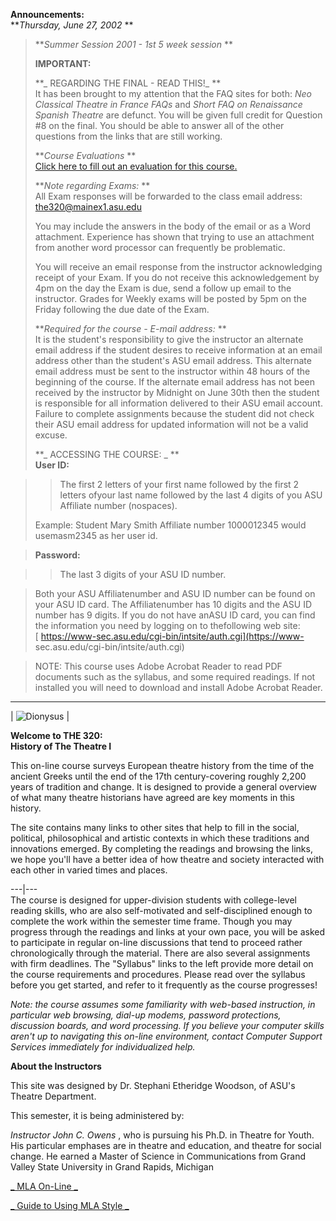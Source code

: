 **Announcements:**  
**_Thursday, June 27, 2002_ **

> **_Summer Session 2001 - 1st 5 week session_ **  
>  
>  **IMPORTANT:**  
>  
> **_ REGARDING THE FINAL - READ THIS!_ **  
>  It has been brought to my attention that the FAQ sites for both: _Neo
Classical Theatre in France FAQs_ and _Short FAQ on Renaissance Spanish
Theatre_ are defunct. You will be given full credit for Question #8 on the
final. You should be able to answer all of the other questions from the links
that are still working.  
>  
>  **_Course Evaluations_ **  
>  [Click here to fill out an evaluation for this
course.](evaluations/eval.html)  
>  
>  **_Note regarding Exams:_ **  
>  All Exam responses will be forwarded to the class email address:
[the320@mainex1.asu.edu](mailto:the320@mainex1.asu.edu)  
>  
> You may include the answers in the body of the email or as a Word
attachment. Experience has shown that trying to use an attachment from another
word processor can frequently be problematic.  
>  
> You will receive an email response from the instructor acknowledging receipt
of your Exam. If you do not receive this acknowledgement by 4pm on the day the
Exam is due, send a follow up email to the instructor. Grades for Weekly exams
will be posted by 5pm on the Friday following the due date of the Exam.  
>  
>  **_Required for the course - E-mail address:_ **  
>  It is the student's responsibility  to give the instructor an alternate
email address if the student desires to receive information at an email
address other than the student's ASU email address. This alternate email
address must be sent to the instructor within 48 hours of the beginning of the
course. If the alternate email address has not been received by the instructor
by Midnight on June 30th then the student is responsible for all information
delivered to their ASU email account. Failure to complete assignments because
the student did not check their ASU email address for updated information will
not be a valid excuse.  
>  
>  **_ ACCESSING THE COURSE: _ **  
>  **User ID:**

>

>> The first 2 letters of your first name followed by the first 2 letters
ofyour last name followed by the last 4 digits of you ASU Affiliate number
(nospaces).  
>  
>  Example: Student Mary Smith Affiliate number 1000012345 would usemasm2345
as her user id.

>

> **Password:**

>

>> The last 3 digits of your ASU ID number.

>

> Both your ASU Affiliatenumber and ASU ID number can be found on your ASU ID
card. The Affiliatenumber has 10 digits and the ASU ID number has 9 digits. If
you do not have anASU ID card, you can find the information you need by
logging on to thefollowing web site:  
>  [ https://www-sec.asu.edu/cgi-bin/intsite/auth.cgi](https://www-
sec.asu.edu/cgi-bin/intsite/auth.cgi)

>

>  
>  
>  NOTE: This course uses Adobe Acrobat Reader to read PDF documents such as
the syllabus, and some required readings. If not installed you will need to
download and install Adobe Acrobat Reader.  
>  
  
---  
|   ![Dionysus](Dionysus.jpg) |  
  
**Welcome to THE 320:  
History of The Theatre I**  
  
This on-line course surveys European theatre history from the time of the
ancient Greeks until the end of the 17th century-covering roughly 2,200 years
of tradition and change. It is designed to provide a general overview of what
many theatre historians have agreed are key moments in this history.  
  
The site contains many links to other sites that help to fill in the social,
political, philosophical and artistic contexts in which these traditions and
innovations emerged. By completing the readings and browsing the links, we
hope you'll have a better idea of how theatre and society interacted with each
other in varied times and places.  
  
  
---|---  
The course is designed for upper-division students with college-level reading
skills, who are also self-motivated and self-disciplined enough to complete
the work within the semester time frame. Though you may progress through the
readings and links at your own pace, you will be asked to participate in
regular on-line discussions that tend to proceed rather chronologically
through the material. There are also several assignments with firm deadlines.
The "Syllabus" links to the left provide more detail on the course
requirements and procedures. Please read over the syllabus before you get
started, and refer to it frequently as the course progresses!  
  
_Note: the course assumes some familiarity with web-based instruction, in
particular web browsing, dial-up modems, password protections, discussion
boards, and word processing. If you believe your computer skills aren't up to
navigating this on-line environment, contact Computer Support Services
immediately for individualized help._  
  
  
**About the Instructors**  
  
This site was designed by Dr. Stephani Etheridge Woodson, of ASU's Theatre
Department.  
  
This semester, it is being administered by:  
  
_Instructor John C. Owens_ , who is pursuing his Ph.D. in Theatre for Youth.
His particular emphases are in theatre and education, and theatre for social
change. He earned a Master of Science in Communications from Grand Valley
State University in Grand Rapids, Michigan  
  
[ _ MLA On-Line _ ](http://www.mla.org/)  
  
[ _ Guide to Using MLA Style _ ](http://webster.commnet.edu/mla.htm)

